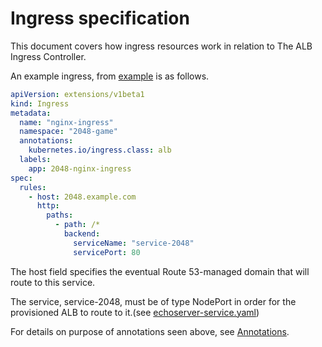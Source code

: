 # Ingress specification
This document covers how ingress resources work in relation to The ALB Ingress Controller.

An example ingress, from [example](../../examples/2048/2048-ingress.yaml) is as follows.

```yaml
apiVersion: extensions/v1beta1
kind: Ingress
metadata:
  name: "nginx-ingress"
  namespace: "2048-game"
  annotations:
    kubernetes.io/ingress.class: alb
  labels:
    app: 2048-nginx-ingress
spec:
  rules:
    - host: 2048.example.com
      http:
        paths:
          - path: /*
            backend:
              serviceName: "service-2048"
              servicePort: 80
```

The host field specifies the eventual Route 53-managed domain that will route to this service. 

The service, service-2048, must be of type NodePort in order for the provisioned ALB to route to it.(see [echoserver-service.yaml](../../examples/echoservice/echoserver-service.yaml))

For details on purpose of annotations seen above, see [Annotations](annotation.md).
